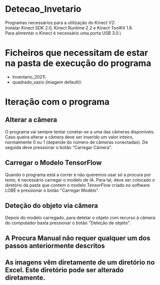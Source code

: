 # Detecao_Invetario

Programas necessários para a utilização do Kinect V2:\
Instalar Kinect SDK 2.0, Kinect Runtime 2.2 e Kinect ToolKit 1.8.\
Para alimentar o Kinect é necessário uma porta USB 3.0.\

# Ficheiros que necessitam de estar na pasta de execução do programa
- Inventario_2021\
- quadrado_vazio (imagem default)\

# Iteração com o programa
## Alterar a câmera
O programa vai sempre tentar conetar-se a uma das câmeras disponíveis. Caso queira alterar a câmera deve ser inserido um valor inteiro, normalmente 0 ou 1 (depende do número de câmeras conectadas). De seguida deve pressionar o botão "Carregar Câmera". 

## Carregar o Modelo TensorFlow
Quando o programa está a correr e não queremos usar só a procura por texto, é necessário carregar o modelo de IA. Para tal, deve ser colocado o diretório da pasta que contem o modelo TensorFlow criado no software LOBE e pressionar o botão "Carregar Modelo".

## Deteção do objeto via câmera
Depois do modelo carregado, para detetar o objeto com recurso à câmera do computador basta pressionar o botão "Deteção de objeto".

## A Procura Manual não requer qualquer um dos passos anteriormente descritos

## As imagens vêm diretamente de um diretório no Excel. Este diretório pode ser alterado diretamente.